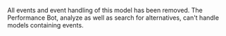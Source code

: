 All events and event handling of this model has been removed. The Performance Bot, analyze as well as search for alternatives, can't handle models containing events.
